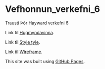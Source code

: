# Vefhonnun_verkefni_6
 Trausti Þór Hayward verkefni 6
 
Link til [Hugmyndavinna](https://github.com/TheTimidMew/Vefhonnun_verkefni_6/blob/main/Hugmyndavinna/Hugmyndavinna.md).

Link til [Style tyle](https://github.com/TheTimidMew/Vefhonnun_verkefni_6/blob/main/Style_Tyle/Style_Tile.md).

Link til [Wireframe](https://pages.github.com/).

This site was built using [GitHub Pages](https://pages.github.com/).


